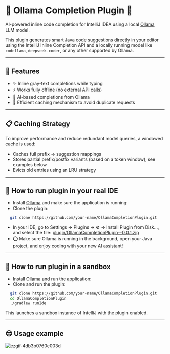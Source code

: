 <!-- Plugin description -->
# 🧠 Ollama Completion Plugin 🧠

AI-powered inline code completion for IntelliJ IDEA using a local [Ollama](https://ollama.com) LLM model.

This plugin generates smart Java code suggestions directly in your editor using the IntelliJ Inline Completion API and a locally running model like `codellama`, `deepseek-coder`, or any other supported by Ollama.

---

## 🚀 Features

- ✨ Inline gray-text completions while typing
- ⚡ Works fully offline (no external API calls)
- 🧠 AI-based completions from Ollama
- 🧾 Efficient caching mechanism to avoid duplicate requests

---
## 📋 Caching Strategy 

To improve performance and reduce redundant model queries, a windowed cache is used:
-	Caches full prefix → suggestion mappings
-	Stores partial prefix/postfix variants (based on a token window); see examples below
-	Evicts old entries using an LRU strategy

---

## 🔧 How to run plugin in your real IDE

- Install [Ollama](https://ollama.com) and make sure the application is running:
- Clone the plugin:
~~~ bash
  git clone https://github.com/your-name/OllamaCompletionPlugin.git
~~~ 
- In your IDE, go to Settings → Plugins → ⚙️ → Install Plugin from Disk…, and select the file:
  [plugin/OllamaCompletionPlugin--0.0.1.zip]() 
- ⭕️ Make sure Ollama is running in the background, open your Java project, and enjoy coding with your new AI assistant!


<!-- Plugin description end -->

---

## 🔧 How to run plugin in a sandbox

- Install [Ollama](https://ollama.com) and run the application:
- Clone and run the plugin:
~~~ bash
  git clone https://github.com/your-name/OllamaCompletionPlugin.git
  cd OllamaCompletionPlugin
  ./gradlew runIde
~~~ 
This launches a sandbox instance of IntelliJ with the plugin enabled.

---
## 😎 Usage example
![ezgif-4db3b0760e003d](https://github.com/user-attachments/assets/083222a3-4d9a-4e28-9a07-570a02a4090c)
